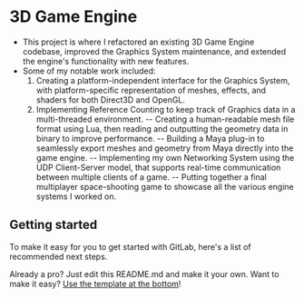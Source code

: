 # 3D Game Engine

- This project is where I refactored an existing 3D Game Engine codebase, improved the Graphics System maintenance, and extended the engine's functionality with new features.
- Some of my notable work included:
  1. Creating a platform-independent interface for the Graphics System, with platform-specific representation of meshes, effects, and shaders for both Direct3D and OpenGL.
  2. Implementing Reference Counting to keep track of Graphics data in a multi-threaded environment.
-- Creating a human-readable mesh file format using Lua, then reading and outputting the geometry data in binary to improve performance.
-- Building a Maya plug-in to seamlessly export meshes and geometry from Maya directly into the game engine.
-- Implementing my own Networking System using the UDP Client-Server model, that supports real-time communication between multiple clients of a game.
-- Putting together a final multiplayer space-shooting game to showcase all the various engine systems I worked on.

## Getting started

To make it easy for you to get started with GitLab, here's a list of recommended next steps.

Already a pro? Just edit this README.md and make it your own. Want to make it easy? [Use the template at the bottom](#editing-this-readme)!
